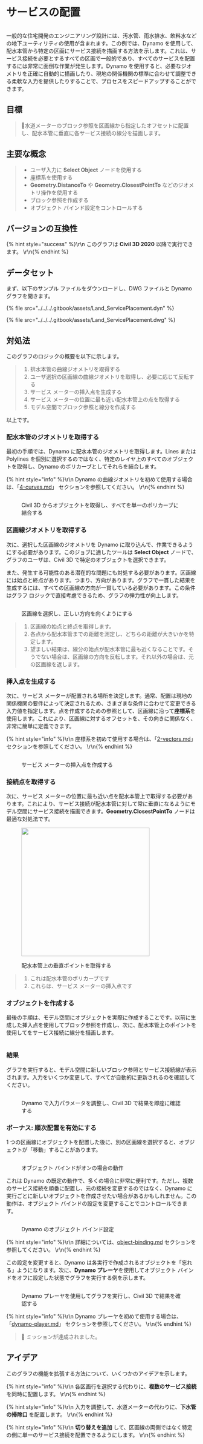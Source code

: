 # サービスの配置

<figure><img src="../../../.gitbook/assets/Land_ServicePlacement_Dynamo (1).gif" alt=""><figcaption></figcaption></figure>

一般的な住宅開発のエンジニアリング設計には、汚水管、雨水排水、飲料水などの地下ユーティリティの使用が含まれます。この例では、Dynamo を使用して、配水本管から特定の区画にサービス接続を描画する方法を示します。これは、サービス接続を必要とするすべての区画で一般的であり、すべてのサービスを配置するには非常に面倒な作業が発生します。Dynamo を使用すると、必要なジオメトリを正確に自動的に描画したり、現地の関係機関の標準に合わせて調整できる柔軟な入力を提供したりすることで、プロセスをスピードアップすることができます。

## 目標

> :dart:水道メーターのブロック参照を区画線から指定したオフセットに配置し、配水本管に垂直に各サービス接続の線分を描画します。

## 主要な概念

> * ユーザ入力に **Select Object** ノードを使用する
> * 座標系を使用する
> * **Geometry.DistanceTo** や **Geometry.ClosestPointTo** などのジオメトリ操作を使用する
> * ブロック参照を作成する
> * オブジェクト バインド設定をコントロールする

## バージョンの互換性

{% hint style="success" %}\r\n このグラフは **Civil 3D 2020** 以降で実行できます。 \r\n{% endhint %}

## データセット

まず、以下のサンプル ファイルをダウンロードし、DWG ファイルと Dynamo グラフを開きます。

{% file src="../../../.gitbook/assets/Land_ServicePlacement.dyn" %}

{% file src="../../../.gitbook/assets/Land_ServicePlacement.dwg" %}

## 対処法

このグラフのロジックの概要を以下に示します。

> 1. 排水本管の曲線ジオメトリを取得する
> 2. ユーザ選択の区画線の曲線ジオメトリを取得し、必要に応じて反転する
> 3. サービス メーターの挿入点を生成する
> 4. サービス メーターの位置に最も近い配水本管上の点を取得する
> 5. モデル空間でブロック参照と線分を作成する

以上です。

### 配水本管のジオメトリを取得する

最初の手順では、Dynamo に配水本管のジオメトリを取得します。Lines または Polylines を個別に選択するのではなく、特定のレイヤ上のすべてのオブジェクトを取得し、Dynamo のポリカーブとしてそれらを結合します。

{% hint style="info" %}\r\n Dynamo の曲線ジオメトリを初めて使用する場合は、「[4-curves.md](../../../5\_essential\_nodes\_and\_concepts/5-2\_geometry-for-computational-design/4-curves.md "mention")」 セクションを参照してください。 \r\n{% endhint %}

<figure><img src="../../../.gitbook/assets/Land_ServicePlacement_DistributionMain (1).png" alt=""><figcaption><p>Civil 3D からオブジェクトを取得し、すべてを単一のポリカーブに結合する</p></figcaption></figure>

### 区画線ジオメトリを取得する

次に、選択した区画線のジオメトリを Dynamo に取り込んで、作業できるようにする必要があります。このジョブに適したツールは **Select Object** ノードで、グラフのユーザは、Civil 3D で特定のオブジェクトを選択できます。

また、発生する可能性のある潜在的な問題にも対処する必要があります。区画線には始点と終点があります。つまり、方向があります。グラフで一貫した結果を生成するには、すべての区画線の方向が一貫している必要があります。この条件はグラフ ロジックで直接考慮できるため、グラフの弾力性が向上します。

<figure><img src="../../../.gitbook/assets/Land_ServicePlacement_Selection (2).png" alt=""><figcaption><p>区画線を選択し、正しい方向を向くようにする</p></figcaption></figure>

> 1. 区画線の始点と終点を取得します。
> 2. 各点から配水本管までの距離を測定し、どちらの距離が大きいかを特定します。
> 3. 望ましい結果は、線分の始点が配水本管に最も近くなることです。そうでない場合は、区画線の方向を反転します。それ以外の場合は、元の区画線を返します。

### 挿入点を生成する

次に、サービス メーターが配置される場所を決定します。通常、配置は現地の関係機関の要件によって決定されるため、さまざまな条件に合わせて変更できる入力値を指定します。点を作成するための参照として、区画線に沿って**座標系**を使用します。これにより、区画線に対するオフセットを、その向きに関係なく、非常に簡単に定義できます。

{% hint style="info" %}\r\n 座標系を初めて使用する場合は、「[2-vectors.md](../../../5\_essential\_nodes\_and\_concepts/5-2\_geometry-for-computational-design/2-vectors.md "mention")」 セクションを参照してください。 \r\n{% endhint %}

<figure><img src="../../../.gitbook/assets/Land_ServicePlacement_InsertionPoints.png" alt=""><figcaption><p>サービス メーターの挿入点を作成する</p></figcaption></figure>

### 接続点を取得する

次に、サービス メーターの位置に最も近い点を配水本管上で取得する必要があります。これにより、サービス接続が配水本管に対して常に垂直になるようにモデル空間にサービス接続を描画できます。**Geometry.ClosestPointTo** ノードは最適な対処法です。

<figure><img src="../../../.gitbook/assets/Land_ServicePlacement_GetPerpendicularPoints (1).png" alt="" width="339"><figcaption><p>配水本管上の垂直ポイントを取得する</p></figcaption></figure>

> 1. これは配水本管のポリカーブです
> 2. これらは、サービス メーターの挿入点です

### オブジェクトを作成する

最後の手順は、モデル空間にオブジェクトを実際に作成することです。以前に生成した挿入点を使用してブロック参照を作成し、次に、配水本管上のポイントを使用してをサービス接続に線分を描画します。

<figure><img src="../../../.gitbook/assets/Land_ServicePlacement_CreateObjects.png" alt=""><figcaption></figcaption></figure>

### 結果

グラフを実行すると、モデル空間に新しいブロック参照とサービス接続線が表示されます。入力をいくつか変更して、すべてが自動的に更新されるのを確認してください。

<figure><img src="../../../.gitbook/assets/Land_ServicePlacement_Dynamo (1).gif" alt=""><figcaption><p>Dynamo で入力パラメータを調整し、Civil 3D で結果を即座に確認する</p></figcaption></figure>

### ボーナス: 順次配置を有効にする

1 つの区画線にオブジェクトを配置した後に、別の区画線を選択すると、オブジェクトが「移動」することがあります。

<figure><img src="../../../.gitbook/assets/Land_ServicePlacement_Binding.gif" alt=""><figcaption><p>オブジェクト バインドがオンの場合の動作</p></figcaption></figure>

これは Dynamo の既定の動作で、多くの場合に非常に便利です。ただし、複数のサービス接続を順番に配置し、元の接続を変更するのではなく、Dynamo に実行ごとに新しいオブジェクトを作成させたい場合があるかもしれません。この動作は、オブジェクト バインドの設定を変更することでコントロールできます。

<figure><img src="../../../.gitbook/assets/Land_ServicePlacement_BindingSettings.png" alt=""><figcaption><p>Dynamo のオブジェクト バインド設定</p></figcaption></figure>

{% hint style="info" %}\r\n 詳細については、[object-binding.md](../../advanced-topics/object-binding.md "mention") セクションを参照してください。 \r\n{% endhint %}

この設定を変更すると、Dynamo は各実行で作成されるオブジェクトを「忘れる」ようになります。次に、**Dynamo プレーヤ**を使用してオブジェクト バインドをオフに設定した状態でグラフを実行する例を示します。

<figure><img src="../../../.gitbook/assets/Land_ServicePlacement_Player (2).gif" alt=""><figcaption><p>Dynamo プレーヤを使用してグラフを実行し、Civil 3D で結果を確認する</p></figcaption></figure>

{% hint style="info" %}\r\n Dynamo プレーヤを初めて使用する場合は、「[dynamo-player.md](../../dynamo-player.md "mention")」 セクションを参照してください。 \r\n{% endhint %}

> :tada: ミッションが達成されました。

## アイデア

このグラフの機能を拡張する方法について、いくつかのアイデアを示します。

{% hint style="info" %}\r\n 各区画行を選択する代わりに、**複数のサービス接続** を同時に配置します。 \r\n{% endhint %}

{% hint style="info" %}\r\n 入力を調整して、水道メーターの代わりに、**下水管の掃除口** を配置します。 \r\n{% endhint %}

{% hint style="info" %}\r\n **切り替えを追加** して、区画線の両側ではなく特定の側に単一のサービス接続を配置できるようにします。 \r\n{% endhint %}
